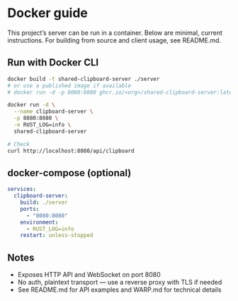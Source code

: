 # Docker guide

This project’s server can be run in a container. Below are minimal, current instructions. For building from source and client usage, see README.md.

## Run with Docker CLI

```bash
docker build -t shared-clipboard-server ./server
# or use a published image if available
# docker run -d -p 8080:8080 ghcr.io/<org>/shared-clipboard-server:latest

docker run -d \
  --name clipboard-server \
  -p 8080:8080 \
  -e RUST_LOG=info \
  shared-clipboard-server

# Check
curl http://localhost:8080/api/clipboard
```

## docker-compose (optional)

```yaml
services:
  clipboard-server:
    build: ./server
    ports:
      - "8080:8080"
    environment:
      - RUST_LOG=info
    restart: unless-stopped
```

## Notes

- Exposes HTTP API and WebSocket on port 8080
- No auth, plaintext transport — use a reverse proxy with TLS if needed
- See README.md for API examples and WARP.md for technical details
